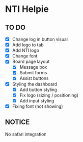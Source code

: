# NTI Helpie

## TO DO
- [x] Change log in button visual
- [x] Add logo to tab
- [x] Add NTI logo
- [x] Change font
- [x] Board page layout
  - [x] Message box
  - [x] Submit forms
  - [x] Assist buttons
- [x] Styling the dashboard
  - [x] Add button styling
  - [x] Fix logo (sizing / positioning)
  - [x] Add input styling
- [x] Fixing font (not showing)

## NOTICE
No safari integration 
